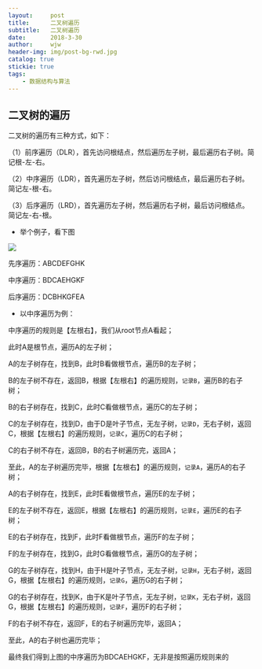 ```yaml
---
layout:     post
title:      二叉树遍历
subtitle:   二叉树遍历     
date:       2018-3-30 
author:     wjw
header-img: img/post-bg-rwd.jpg 
catalog: true
stickie: true
tags:
    - 数据结构与算法
--- 
```


## 二叉树的遍历

二叉树的遍历有三种方式，如下：

（1）前序遍历（DLR），首先访问根结点，然后遍历左子树，最后遍历右子树。简记根-左-右。

（2）中序遍历（LDR），首先遍历左子树，然后访问根结点，最后遍历右子树。简记左-根-右。

（3）后序遍历（LRD），首先遍历左子树，然后遍历右子树，最后访问根结点。简记左-右-根。

- 举个例子，看下图

![](https://gitee.com/wjw0215/blog_gitalk/raw/master/2018/2/1.jpg)

先序遍历：ABCDEFGHK

中序遍历：BDCAEHGKF

后序遍历：DCBHKGFEA

- 以中序遍历为例：

中序遍历的规则是【左根右】，我们从root节点A看起；

此时A是根节点，遍历A的左子树；

A的左子树存在，找到B，此时B看做根节点，遍历B的左子树；

B的左子树不存在，返回B，根据【左根右】的遍历规则，`记录B`，遍历B的右子树；

B的右子树存在，找到C，此时C看做根节点，遍历C的左子树；

C的左子树存在，找到D，由于D是叶子节点，无左子树，`记录D`，无右子树，返回C，根据【左根右】的遍历规则，`记录C`，遍历C的右子树；

C的右子树不存在，返回B，B的右子树遍历完，返回A；

至此，A的左子树遍历完毕，根据【左根右】的遍历规则，`记录A`，遍历A的右子树；

A的右子树存在，找到E，此时E看做根节点，遍历E的左子树；

E的左子树不存在，返回E，根据【左根右】的遍历规则，`记录E`，遍历E的右子树；

E的右子树存在，找到F，此时F看做根节点，遍历F的左子树；

F的左子树存在，找到G，此时G看做根节点，遍历G的左子树；

G的左子树存在，找到H，由于H是叶子节点，无左子树，`记录H`，无右子树，返回G，根据【左根右】的遍历规则，`记录G`，遍历G的右子树；

G的右子树存在，找到K，由于K是叶子节点，无左子树，`记录K`，无右子树，返回G，根据【左根右】的遍历规则，`记录F`，遍历F的右子树；

F的右子树不存在，返回F，E的右子树遍历完毕，返回A；

至此，A的右子树也遍历完毕；


最终我们得到上图的中序遍历为BDCAEHGKF，无非是按照遍历规则来的
